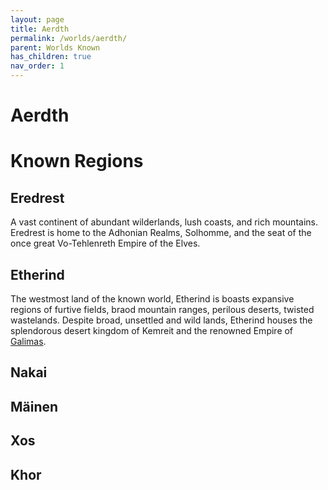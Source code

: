 ```yaml
---
layout: page
title: Aerdth
permalink: /worlds/aerdth/
parent: Worlds Known
has_children: true
nav_order: 1
---
```


# Aerdth

# Known Regions

## Eredrest
A vast continent of abundant wilderlands, lush coasts, and rich mountains. Eredrest is home to the Adhonian Realms, Solhomme, and the seat of the once great Vo-Tehlenreth Empire of the Elves.

## Etherind
The westmost land of the known world, Etherind is boasts expansive regions of furtive fields, braod mountain ranges, perilous deserts, twisted wastelands.  Despite broad, unsettled and wild lands, Etherind houses the splendorous desert kingdom of Kemreit and the renowned Empire of [Galimas](/cosm_campaign_setting/worlds/aerdth/galimas/).

## Nakai

## Mäinen

## Xos

## Khor
